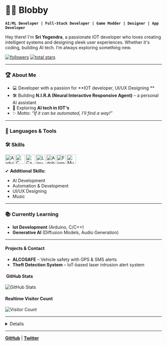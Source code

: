 # 🏄‍♂️ Blobby

**`AI/ML Developer | Full-Stack Developer | Game Modder | Designer | App Developer`**

Hey there! I'm **Sri Yogendra**, a passionate IOT developer who loves creating intelligent systems and designing sleek user experiences. Whether it's coding, building AI tech. I’m always exploring something new.

<p align="left">
   <a href="https://github.com/Yogi-sri?tab=followers">
      <img alt="followers" title="Follow me on Github" src="https://custom-icon-badges.demolab.com/github/followers/Yogi-sri?color=236ad3&labelColor=1155ba&style=for-the-badge&logo=person-add&label=Follow&logoColor=white"/></a>
   <a href="https://github.com/Yogi-sri?tab=repositories&sort=stargazers">
      <img alt="total stars" title="Total stars on GitHub" src="https://custom-icon-badges.demolab.com/github/stars/Yogi-sri?color=55960c&style=for-the-badge&labelColor=488207&logo=star"/></a>
</p>

---

### 🏆 **About Me**
- 💻 Developer with a passion for **IOT developer, UI/UX Designing **   
- 🛠 Building **N.I.R.A (Neural Interactive Responsive Agent)** – a personal AI assistant  
- 🌌 Exploring **AI tech in IOT's**  
- ✨ Motto: *“If it can be automated, I’ll find a way!”*

---

### 🧰 **Languages & Tools**

### 🛠️ Skills  

<img align="left" alt="Arduino" width="30px" src="https://cdn.jsdelivr.net/gh/devicons/devicon/icons/arduino/arduino-original.svg" />
<img align="left" alt="C" width="30px" src="https://cdn.jsdelivr.net/gh/devicons/devicon/icons/c/c-original.svg" />
<img align="left" alt="C++" width="30px" src="https://cdn.jsdelivr.net/gh/devicons/devicon/icons/cplusplus/cplusplus-original.svg" />
<img align="left" alt="Linux" width="30px" src="https://cdn.jsdelivr.net/gh/devicons/devicon/icons/linux/linux-original.svg" />
<img align="left" alt="Adobe" width="30px" src="https://cdn.jsdelivr.net/gh/devicons/devicon/icons/photoshop/photoshop-plain.svg" />
<img align="left" alt="Figma" width="30px" src="https://cdn.jsdelivr.net/gh/devicons/devicon/icons/figma/figma-original.svg" />
<img align="left" alt="Music" width="30px" src="https://img.icons8.com/color/48/music--v1.png" />

<br clear="left"/>

✔ **Additional Skills:**  
- AI Development  
- Automation & Development  
- UI/UX Designing
- Music

---

### 📚 **Currently Learning**
- **Iot Development** (Arduino, C/C++) 
- **Generative AI** (Diffusion Models, Audio Generation)   

---

####  Projects & Contact
- **ALCOSAFE** – Vehicle safety with GPS & SMS alerts  
- **Theft Detection System** – IoT-based laser intrusion alert system 

#### ​ GitHub Stats
![GitHub Stats](https://github-readme-stats.vercel.app/api?username=yourusername&show_icons=true&theme=radical)

#### Realtime Visitor Count
![Visitor Count](https://komarev.com/ghpvc/?username=yourusername&color=brightgreen)

---

<details>

My journey started during the **COVID era** with an ancient PC. From activating Windows (oops) to creating AI and mods, I’ve come a long way. Now, I build things that **learn, adapt, and sometimes Rickroll you for fun.**

**What’s Next?**  
- Building **powerful AI systems**  
- Creating **Ai Tech Iot products**  
- Designing tools that make tech fun & accessible  

</details>

---

[**GitHub**](https://github.com/Yogi-sri) | [**Twitter**](https://x.com/Yogi-sri)
